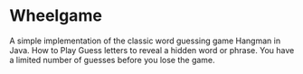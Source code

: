 # Wheelgame
A simple implementation of the classic word guessing game Hangman in Java.  How to Play  Guess letters to reveal a hidden word or phrase. You have a limited number of guesses before you lose the game.
